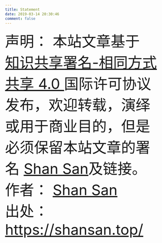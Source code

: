 ```yaml
---
title: Statement
date: 2019-03-14 20:30:46
comment: false
---
```


<font size=10>
声明：
本站文章基于<a target="_blank" title="Creative Commons Attribution-ShareAlike 4.0 International (CC BY-SA 4.0)" href="http://creativecommons.org/licenses/by-sa/4.0/"> 知识共享署名-相同方式共享 4.0 </a>
国际许可协议发布，欢迎转载，演绎或用于商业目的，但是必须保留本站文章的署名 
<a href="https://yeshan333.github.io/">Shan San</a>及链接。
作者： 
<a href="https://yeshan333.github.io/">Shan San</a> <br/>出处： 
<a href="https://yeshan333.github.io/">https://shansan.top/</a>
</font>